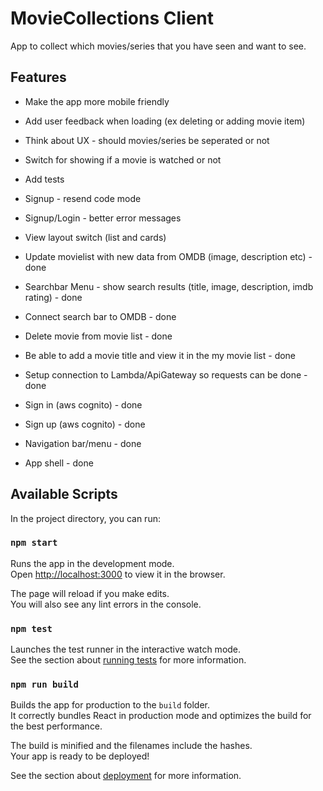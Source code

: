 # MovieCollections Client
App to collect which movies/series that you have seen and want to see.

## Features
* Make the app more mobile friendly
* Add user feedback when loading (ex deleting or adding movie item)
* Think about UX - should movies/series be seperated or not
* Switch for showing if a movie is watched or not
* Add tests 
* Signup - resend code mode 
* Signup/Login - better error messages 
* View layout switch (list and cards)

* Update movielist with new data from OMDB (image, description etc) - done
* Searchbar Menu - show search results (title, image, description, imdb rating) - done 
* Connect search bar to OMDB - done 
* Delete movie from movie list - done
* Be able to add a movie title and view it in the my movie list - done
* Setup connection to Lambda/ApiGateway so requests can be done - done
* Sign in (aws cognito) - done
* Sign up (aws cognito) - done
* Navigation bar/menu - done
* App shell - done

## Available Scripts

In the project directory, you can run:

### `npm start`

Runs the app in the development mode.<br />
Open [http://localhost:3000](http://localhost:3000) to view it in the browser.

The page will reload if you make edits.<br />
You will also see any lint errors in the console.

### `npm test`

Launches the test runner in the interactive watch mode.<br />
See the section about [running tests](https://facebook.github.io/create-react-app/docs/running-tests) for more information.

### `npm run build`

Builds the app for production to the `build` folder.<br />
It correctly bundles React in production mode and optimizes the build for the best performance.

The build is minified and the filenames include the hashes.<br />
Your app is ready to be deployed!

See the section about [deployment](https://facebook.github.io/create-react-app/docs/deployment) for more information.
